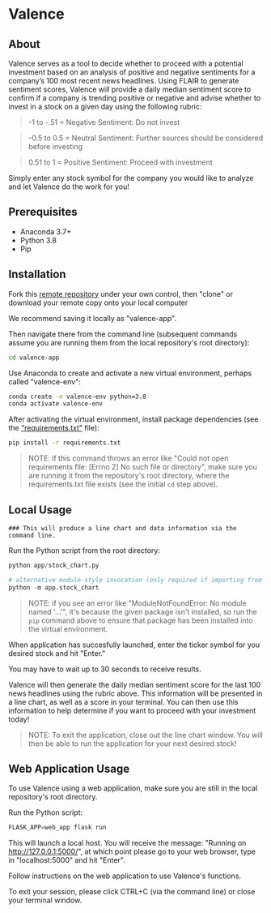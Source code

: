 # Valence

## About

Valence serves as a tool to decide whether to proceed with a potential investment based on an analysis of positive and negative sentiments for a company’s 100 most recent news headlines. Using FLAIR to generate sentiment scores, Valence will provide a daily median sentiment score to confirm if a company is trending positive or negative and advise whether to invest in a stock on a given day using the following rubric:
 
>-1 to -.51 = Negative Sentiment: Do not invest

>-0.5 to 0.5 = Neutral Sentiment: Further sources should be considered before investing

>0.51 to 1 = Positive Sentiment: Proceed with investment

Simply enter any stock symbol for the company you would like to analyze and let Valence do the work for you!   

## Prerequisites

  + Anaconda 3.7+
  + Python 3.8
  + Pip

## Installation

Fork this [remote repository](https://github.com/vivekagarwal14/end-to-end-project-final) under your own control, then "clone" or download your remote copy onto your local computer

We recommend saving it locally as "valence-app".

Then navigate there from the command line (subsequent commands assume you are running them from the local repository's root directory):

```sh
cd valence-app
```

Use Anaconda to create and activate a new virtual environment, perhaps called "valence-env":

```sh
conda create -n valence-env python=3.8
conda activate valence-env
```

After activating the virtual environment, install package dependencies (see the ["requirements.txt"](/requirements.txt) file):

```sh
pip install -r requirements.txt
```

> NOTE: if this command throws an error like "Could not open requirements file: [Errno 2] No such file or directory", make sure you are running it from the repository's root directory, where the requirements.txt file exists (see the initial `cd` step above).


## Local Usage
    ### This will produce a line chart and data information via the command line.

Run the Python script from the root directory:

```py
python app/stock_chart.py
```
```py
# alternative module-style invocation (only required if importing from one file to another):
python -m app.stock_chart
```

> NOTE: if you see an error like "ModuleNotFoundError: No module named '...'", it's because the given package isn't installed, so run the `pip` command above to ensure that package has been installed into the virtual environment.

When application has succesfully launched, enter the ticker symbol for you desired stock and hit "Enter."

You may have to wait up to 30 seconds to receive results.

Valence will then generate the daily median sentiment score for the last 100 news headlines using the rubric above. This information will be presented in a line chart, as well as a score in your terminal. You can then use this information to help determine if you want to proceed with your investment today!

>NOTE: To exit the application, close out the line chart window. You will then be able to run the application for your next desired stock!

## Web Application Usage

To use Valence using a web application, make sure you are still in the local repository's root directory.

Run the Python script:

```py
FLASK_APP=web_app flask run
```

This will launch a local host. You will receive the message: "Running on http://127.0.0.1:5000/", at which point please go to your web browser, type in "localhost:5000" and hit "Enter".

Follow instructions on the web application to use Valence's functions.

To exit your session, please click CTRL+C (via the command line) or close your terminal window.


